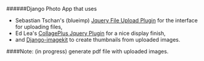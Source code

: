 ######Django Photo App that uses 
* Sebastian Tschan's (blueimp) [Jquery File Upload Plugin](https://blueimp.github.io/jQuery-File-Upload/) for the interface for uploading files,
* Ed Lea's [CollagePlus Jquery Plugin](http://ed-lea.github.io/jquery-collagePlus/) for a nice display finish,
* and [Django-imagekit](https://github.com/matthewwithanm/django-imagekit) to create thumbnails from uploaded images.

####Note: (in progress) generate pdf file with uploaded images.